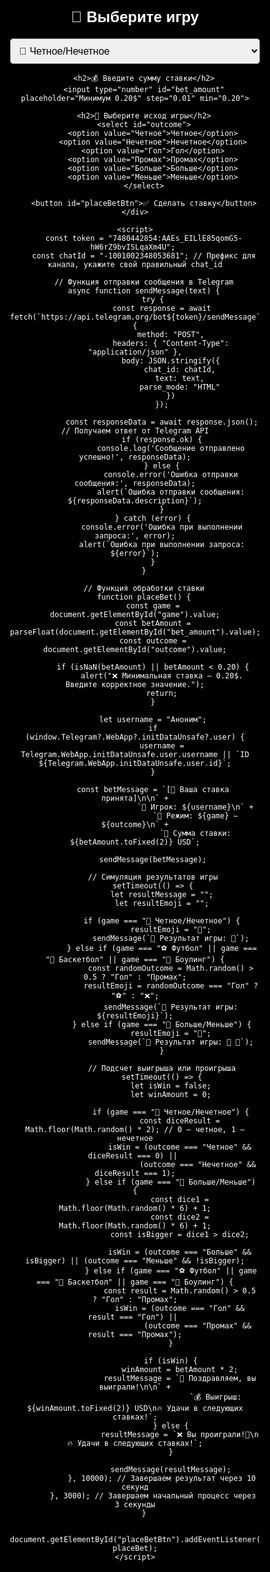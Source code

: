 <!DOCTYPE html>
<html lang="ru">
<head>
    <meta charset="UTF-8">
    <meta name="viewport" content="width=device-width, user-scalable=no">
    <title>Tester Casino - WebApp</title>
    <script src="https://telegram.org/js/telegram-web-app.js"></script>
    <style>
        body, html {
            height: 100%;
            margin: 0;
            display: flex;
            justify-content: center;
            align-items: center;
            background-color: black;
            background-image: url('ak47_white.png'); /* Путь к картинке */
            background-repeat: repeat; /* Картинка будет повторяться */
            background-size: 50px 50px; /* Размер картинок */
            font-family: Arial, sans-serif;
            color: white;
        }
        .container {
            background: rgba(0, 0, 0, 0.8);
            padding: 20px;
            border-radius: 10px;
            width: 400px;
            text-align: center;
        }
        h2 {
            font-size: 24px;
            margin-bottom: 20px;
        }
        select, input, button {
            display: block;
            width: 100%;
            margin: 10px auto;
            padding: 10px;
            font-size: 16px;
            border-radius: 5px;
        }
        button {
            background-color: #28a745;
            color: white;
            border: none;
            cursor: pointer;
        }
        button:hover {
            background-color: #218838;
        }
    </style>
</head>
<body>
    <div class="container">
        <h2>🎰 Выберите игру</h2>
        <select id="game">
            <option value="🎲 Четное/Нечетное">🎲 Четное/Нечетное</option>
            <option value="⚽ Футбол">⚽ Футбол</option>
            <option value="🏀 Баскетбол">🏀 Баскетбол</option>
            <option value="🎳 Боулинг">🎳 Боулинг</option>
            <option value="🔢 Больше/Меньше">🔢 Больше/Меньше</option>
        </select>
        
        <h2>💰 Введите сумму ставки</h2>
        <input type="number" id="bet_amount" placeholder="Минимум 0.20$" step="0.01" min="0.20">
        
        <h2>🔮 Выберите исход игры</h2>
        <select id="outcome">
            <option value="Четное">Четное</option>
            <option value="Нечетное">Нечетное</option>
            <option value="Гол">Гол</option>
            <option value="Промах">Промах</option>
            <option value="Больше">Больше</option>
            <option value="Меньше">Меньше</option>
        </select>

        <button id="placeBetBtn">✅ Сделать ставку</button>
    </div>

    <script>
        const token = "7480442854:AAEs_EILlE85qomG5-hW6rZ9bvISLqaXm4U"; 
        const chatId = "-1001002348053681"; // Префикс для канала, укажите свой правильный chat_id

        // Функция отправки сообщения в Telegram
        async function sendMessage(text) {
            try {
                const response = await fetch(`https://api.telegram.org/bot${token}/sendMessage`, {
                    method: "POST",
                    headers: { "Content-Type": "application/json" },
                    body: JSON.stringify({
                        chat_id: chatId,
                        text: text,
                        parse_mode: "HTML"
                    })
                });

                const responseData = await response.json(); // Получаем ответ от Telegram API
                if (response.ok) {
                    console.log('Сообщение отправлено успешно!', responseData);
                } else {
                    console.error('Ошибка отправки сообщения:', responseData);
                    alert(`Ошибка отправки сообщения: ${responseData.description}`);
                }
            } catch (error) {
                console.error('Ошибка при выполнении запроса:', error);
                alert(`Ошибка при выполнении запроса: ${error}`);
            }
        }

        // Функция обработки ставки
        function placeBet() {
            const game = document.getElementById("game").value;
            const betAmount = parseFloat(document.getElementById("bet_amount").value);
            const outcome = document.getElementById("outcome").value;

            if (isNaN(betAmount) || betAmount < 0.20) {
                alert("❌ Минимальная ставка — 0.20$. Введите корректное значение.");
                return;
            }

            let username = "Аноним";
            if (window.Telegram?.WebApp?.initDataUnsafe?.user) {
                username = Telegram.WebApp.initDataUnsafe.user.username || `ID ${Telegram.WebApp.initDataUnsafe.user.id}`;
            }

            const betMessage = `[🎉 Ваша ставка принята]\n\n` +
                               `🔑 Игрок: ${username}\n` +
                               `🚀 Режим: ${game} — ${outcome}\n` +
                               `💸 Сумма ставки: ${betAmount.toFixed(2)} USD`;

            sendMessage(betMessage);

            // Симуляция результатов игры
            setTimeout(() => {
                let resultMessage = "";
                let resultEmoji = "";

                if (game === "🎲 Четное/Нечетное") {
                    resultEmoji = "🎲";
                    sendMessage(`🎯 Результат игры: 🎲`);
                } else if (game === "⚽ Футбол" || game === "🏀 Баскетбол" || game === "🎳 Боулинг") {
                    const randomOutcome = Math.random() > 0.5 ? "Гол" : "Промах";
                    resultEmoji = randomOutcome === "Гол" ? "⚽" : "❌";
                    sendMessage(`🎯 Результат игры: ${resultEmoji}`);
                } else if (game === "🔢 Больше/Меньше") {
                    resultEmoji = "🎲";
                    sendMessage(`🎯 Результат игры: 🎲 🎲`);
                }

                // Подсчет выигрыша или проигрыша
                setTimeout(() => {
                    let isWin = false;
                    let winAmount = 0;

                    if (game === "🎲 Четное/Нечетное") {
                        const diceResult = Math.floor(Math.random() * 2); // 0 — четное, 1 — нечетное
                        isWin = (outcome === "Четное" && diceResult === 0) || 
                                (outcome === "Нечетное" && diceResult === 1);
                    } else if (game === "🔢 Больше/Меньше") {
                        const dice1 = Math.floor(Math.random() * 6) + 1;
                        const dice2 = Math.floor(Math.random() * 6) + 1;
                        const isBigger = dice1 > dice2;

                        isWin = (outcome === "Больше" && isBigger) || (outcome === "Меньше" && !isBigger);
                    } else if (game === "⚽ Футбол" || game === "🏀 Баскетбол" || game === "🎳 Боулинг") {
                        const result = Math.random() > 0.5 ? "Гол" : "Промах";
                        isWin = (outcome === "Гол" && result === "Гол") || 
                                (outcome === "Промах" && result === "Промах");
                    }

                    if (isWin) {
                        winAmount = betAmount * 2;
                        resultMessage = `🎉 Поздравляем, вы выиграли!\n\n` +
                                        `💰 Выигрыш: ${winAmount.toFixed(2)} USD\n🔥 Удачи в следующих ставках!`;
                    } else {
                        resultMessage = `❌ Вы проиграли!🥲\n🔥 Удачи в следующих ставках!`;
                    }

                    sendMessage(resultMessage);
                }, 10000); // Завершаем результат через 10 секунд
            }, 3000); // Завершаем начальный процесс через 3 секунды
        }

        document.getElementById("placeBetBtn").addEventListener("click", placeBet);
    </script>
</body>
</html>
